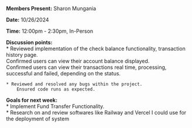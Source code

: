 **Members Present:** Sharon Mungania

**Date:** 10/26/2024

**Time:** 12:00pm \- 2:30pm, In-Person

**Discussion points:**  
    * Reviewed implementation of the check balance functionality, transaction history page.  
        Confirmed users can view their account balance displayed.  
        Confirmed users can view their transactions real time, processing, successful and failed, depending on the status.

    * Reviewed and resolved any bugs within the project.
        Ensured code runs as expected.

**Goals for next week:**  
    * Implement Fund Transfer Functionality.  
    * Research on and review softwares like Railway and Vercel I could use for the deployment of system

